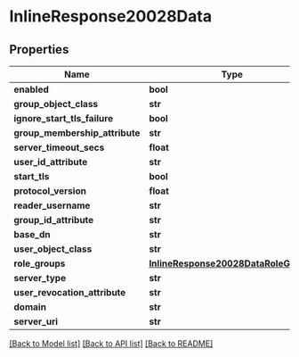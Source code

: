 # InlineResponse20028Data

## Properties
Name | Type | Description | Notes
------------ | ------------- | ------------- | -------------
**enabled** | **bool** |  | [optional] 
**group_object_class** | **str** |  | [optional] 
**ignore_start_tls_failure** | **bool** |  | [optional] 
**group_membership_attribute** | **str** |  | [optional] 
**server_timeout_secs** | **float** |  | [optional] 
**user_id_attribute** | **str** |  | [optional] 
**start_tls** | **bool** |  | [optional] 
**protocol_version** | **float** |  | [optional] 
**reader_username** | **str** |  | [optional] 
**group_id_attribute** | **str** |  | [optional] 
**base_dn** | **str** |  | [optional] 
**user_object_class** | **str** |  | [optional] 
**role_groups** | [**InlineResponse20028DataRoleGroups**](InlineResponse20028DataRoleGroups.md) |  | [optional] 
**server_type** | **str** |  | [optional] 
**user_revocation_attribute** | **str** |  | [optional] 
**domain** | **str** |  | [optional] 
**server_uri** | **str** |  | [optional] 

[[Back to Model list]](../README.md#documentation-for-models) [[Back to API list]](../README.md#documentation-for-api-endpoints) [[Back to README]](../README.md)

